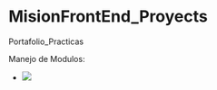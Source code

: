 # MisionFrontEnd_Proyects
Portafolio_Practicas


Manejo de Modulos:

<ul>
        <li><a href="Modulo1"><img src="https://img.shields.io/badge/MODULO-%20%20UNO%20-brightgreen?style=for-the-badge"/> </a></li>
</ul>
  
  
